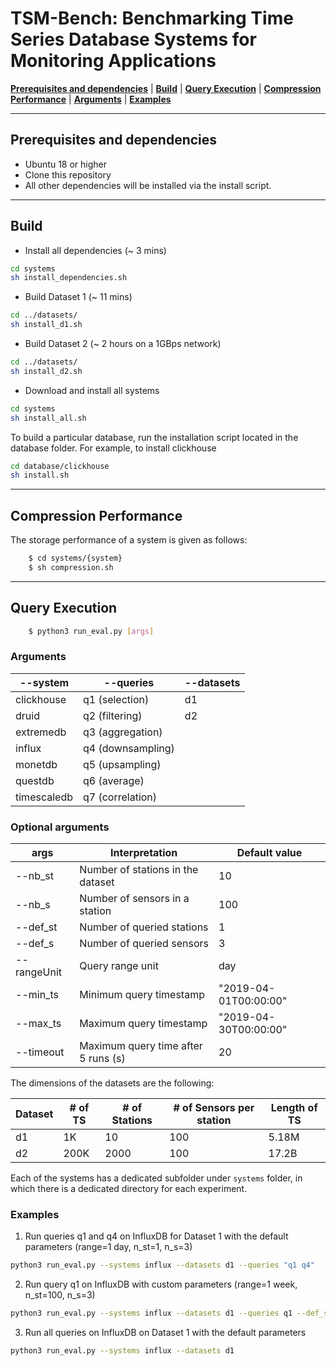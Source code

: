 # TSM-Bench: Benchmarking Time Series Database Systems for Monitoring Applications


[**Prerequisites and dependencies**](#prerequisites) | [**Build**](#build) | [**Query Execution**](#Query-Execution) | [**Compression Performance**](#Compression-Performance) | [**Arguments**](#arguments) | [**Examples**](#examples)

___
## Prerequisites and dependencies

- Ubuntu 18 or higher
- Clone this repository
- All other dependencies will be installed via the install script.

___
## Build

- Install all dependencies (~ 3 mins)

```bash
cd systems
sh install_dependencies.sh
```

- Build Dataset 1 (~ 11 mins)

```bash
cd ../datasets/
sh install_d1.sh
```

- Build Dataset 2 (~ 2 hours on a 1GBps network)

```bash
cd ../datasets/
sh install_d2.sh
```


- Download and install all systems

```bash
cd systems
sh install_all.sh
```

To build a particular database, run the installation script located in the database folder. For example, to install clickhouse

```bash
cd database/clickhouse
sh install.sh
```

___
## Compression Performance

The storage performance of a system is given as follows: 

```bash
    $ cd systems/{system}
    $ sh compression.sh
```

___
## Query Execution


```bash
	$ python3 run_eval.py [args]
```

### Arguments 
| --system | --queries | --datasets |
| ------ | ------ | ------ |
| clickhouse | q1 (selection) | d1 |
| druid | q2 (filtering) | d2 |
| extremedb | q3 (aggregation) |  |
| influx | q4 (downsampling) |  |
| monetdb | q5 (upsampling) |  |
| questdb | q6 (average) | |
| timescaledb | q7 (correlation) | |


### Optional arguments

 | args  |  Interpretation | Default value | 
 | --------    | ------- | ------- | 
 | --nb_st   |  Number of stations in the dataset | 10
 | --nb_s   |  Number of sensors in a station | 100
 | --def_st   |   Number of queried stations | 1
 | --def_s   |   Number of queried sensors | 3
 | --rangeUnit   |  Query range unit | day
 | --min_ts   |   Minimum query timestamp | "2019-04-01T00:00:00" |
 | --max_ts   |   Maximum query timestamp | "2019-04-30T00:00:00"
 | --timeout   |   Maximum query time after 5 runs (s) | 20


The dimensions of the datasets are the following:

| Dataset | # of TS | # of Stations | # of Sensors per station | Length of TS | 
| ------ | ------ | ------ | ------ | ------ |
| d1 | 1K | 10 | 100 | 5.18M |
| d2 | 200K | 2000 | 100 | 17.2B |


Each of the systems has a dedicated subfolder under `systems` folder, in which there is a dedicated directory for each experiment. 

### Examples

1. Run queries q1 and q4 on InfluxDB for Dataset 1 with the default parameters (range=1 day, n_st=1, n_s=3)
 
```bash 
python3 run_eval.py --systems influx --datasets d1 --queries "q1 q4"
```

2. Run query q1 on InfluxDB with custom parameters (range=1 week, n_st=100, n_s=3)
 
```bash 
python3 run_eval.py --systems influx --datasets d1 --queries q1 --def_st 100 --def_s 3 --range 1 --rangeUnit day
```

3. Run all queries on InfluxDB on Dataset 1 with the default parameters
 
```bash 
python3 run_eval.py --systems influx --datasets d1
```


